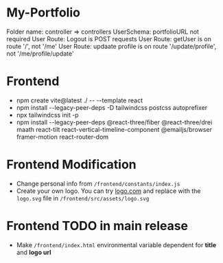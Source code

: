 # My-Portfolio
Folder name: controller => controllers
UserSchema: portfolioURL not required
User Route: Logout is POST requests
User Route: getUser is on route '/', not '/me'
User Route: updaate profile is on route '/update/profile', not '/me/profile/update'

# Frontend
- npm create vite@latest ./ -- --template react
- npm install --legacy-peer-deps -D tailwindcss postcss autoprefixer
- npx tailwindcss init -p
- npm install --legacy-peer-deps @react-three/fiber @react-three/drei maath react-tilt react-vertical-timeline-component @emailjs/browser framer-motion react-router-dom

# Frontend Modification
- Change personal info from `/frontend/constants/index.js`
- Create your own logo. You can try [logo.com](https://logo.com/) and replace with the `logo.svg` file in `/frontend/src/assets/logo.svg`

# Frontend TODO in main release
- Make `/frontend/index.html` environmental variable dependent for **title** and **logo url**
